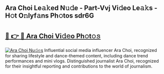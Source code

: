 ## Ara Choi Le𝚊𝚔ed N𝚞𝚍e - Part-Vvj Vi𝚍eo Le𝚊𝚔s - H𝚘t O𝚗lyf𝚊ns Ph𝚘tos sdr6G

# <h2><a href="http://hf644t.feru.top/?c=Ara+Choi">🔗 👉 🔴 Ara Choi Vi𝚍𝚎o Ph𝚘t𝚘𝚜</a></h2>

[![Ara Choi Nu𝚍𝚎s](https://i.imgur.com/0TWrTi3.gif)](http://hf644t.feru.top/?c=Ara+Choi)
Influential social media influencer Ara Choi, recognized for sharing lifestyle and dance-themed content, including dance trend performances and mini vlogs. Distinguished journalist Ara Choi, recognized for their insightful reporting and contributions to the world of journalism. 
